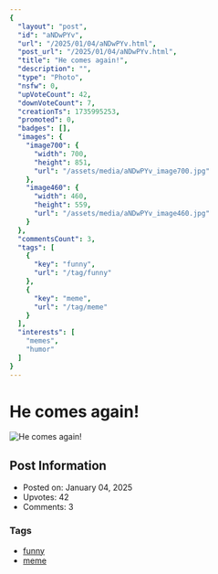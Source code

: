 ```yaml
---
{
  "layout": "post",
  "id": "aNDwPYv",
  "url": "/2025/01/04/aNDwPYv.html",
  "post_url": "/2025/01/04/aNDwPYv.html",
  "title": "He comes again!",
  "description": "",
  "type": "Photo",
  "nsfw": 0,
  "upVoteCount": 42,
  "downVoteCount": 7,
  "creationTs": 1735995253,
  "promoted": 0,
  "badges": [],
  "images": {
    "image700": {
      "width": 700,
      "height": 851,
      "url": "/assets/media/aNDwPYv_image700.jpg"
    },
    "image460": {
      "width": 460,
      "height": 559,
      "url": "/assets/media/aNDwPYv_image460.jpg"
    }
  },
  "commentsCount": 3,
  "tags": [
    {
      "key": "funny",
      "url": "/tag/funny"
    },
    {
      "key": "meme",
      "url": "/tag/meme"
    }
  ],
  "interests": [
    "memes",
    "humor"
  ]
}
---
```


# He comes again!

![He comes again!](/assets/media/aNDwPYv_image700.jpg)

## Post Information

- Posted on: January 04, 2025
- Upvotes: 42
- Comments: 3

### Tags

- [funny](/tag/funny)
- [meme](/tag/meme)
